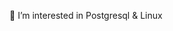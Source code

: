 👀 I’m interested in Postgresql & Linux
<!---
ZBernard/ZBernard is a ✨ special ✨ repository because its `README.md` (this file) appears on your GitHub profile.
You can click the Preview link to take a look at your changes.
--->
